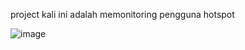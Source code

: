 project kali ini adalah memonitoring pengguna hotspot

![image](https://github.com/user-attachments/assets/65453fe5-9acb-4f19-9025-d342e3a9090e)

